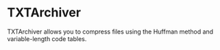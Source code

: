 # TXTArchiver
TXTArchiver allows you to compress files using the Huffman method and variable-length code tables.

